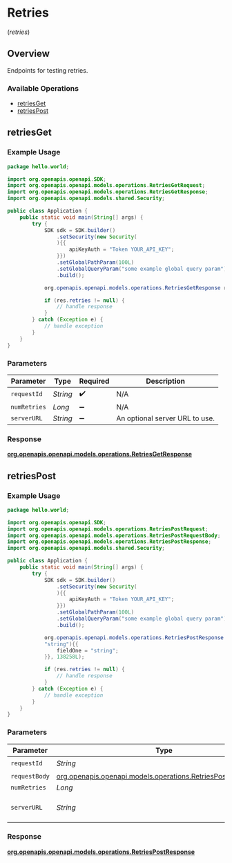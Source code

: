 # Retries
(*retries*)

## Overview

Endpoints for testing retries.

### Available Operations

* [retriesGet](#retriesget)
* [retriesPost](#retriespost)

## retriesGet

### Example Usage

```java
package hello.world;

import org.openapis.openapi.SDK;
import org.openapis.openapi.models.operations.RetriesGetRequest;
import org.openapis.openapi.models.operations.RetriesGetResponse;
import org.openapis.openapi.models.shared.Security;

public class Application {
    public static void main(String[] args) {
        try {
            SDK sdk = SDK.builder()
                .setSecurity(new Security(
                ){{
                    apiKeyAuth = "Token YOUR_API_KEY";
                }})
                .setGlobalPathParam(100L)
                .setGlobalQueryParam("some example global query param")
                .build();

            org.openapis.openapi.models.operations.RetriesGetResponse res = sdk.retries.retriesGet("string", 75342L);

            if (res.retries != null) {
                // handle response
            }
        } catch (Exception e) {
            // handle exception
        }
    }
}
```

### Parameters

| Parameter                      | Type                           | Required                       | Description                    |
| ------------------------------ | ------------------------------ | ------------------------------ | ------------------------------ |
| `requestId`                    | *String*                       | :heavy_check_mark:             | N/A                            |
| `numRetries`                   | *Long*                         | :heavy_minus_sign:             | N/A                            |
| `serverURL`                    | *String*                       | :heavy_minus_sign:             | An optional server URL to use. |


### Response

**[org.openapis.openapi.models.operations.RetriesGetResponse](../../models/operations/RetriesGetResponse.md)**


## retriesPost

### Example Usage

```java
package hello.world;

import org.openapis.openapi.SDK;
import org.openapis.openapi.models.operations.RetriesPostRequest;
import org.openapis.openapi.models.operations.RetriesPostRequestBody;
import org.openapis.openapi.models.operations.RetriesPostResponse;
import org.openapis.openapi.models.shared.Security;

public class Application {
    public static void main(String[] args) {
        try {
            SDK sdk = SDK.builder()
                .setSecurity(new Security(
                ){{
                    apiKeyAuth = "Token YOUR_API_KEY";
                }})
                .setGlobalPathParam(100L)
                .setGlobalQueryParam("some example global query param")
                .build();

            org.openapis.openapi.models.operations.RetriesPostResponse res = sdk.retries.retriesPost("string", new RetriesPostRequestBody(
            "string"){{
                fieldOne = "string";
            }}, 138258L);

            if (res.retries != null) {
                // handle response
            }
        } catch (Exception e) {
            // handle exception
        }
    }
}
```

### Parameters

| Parameter                                                                                                          | Type                                                                                                               | Required                                                                                                           | Description                                                                                                        |
| ------------------------------------------------------------------------------------------------------------------ | ------------------------------------------------------------------------------------------------------------------ | ------------------------------------------------------------------------------------------------------------------ | ------------------------------------------------------------------------------------------------------------------ |
| `requestId`                                                                                                        | *String*                                                                                                           | :heavy_check_mark:                                                                                                 | N/A                                                                                                                |
| `requestBody`                                                                                                      | [org.openapis.openapi.models.operations.RetriesPostRequestBody](../../models/operations/RetriesPostRequestBody.md) | :heavy_minus_sign:                                                                                                 | N/A                                                                                                                |
| `numRetries`                                                                                                       | *Long*                                                                                                             | :heavy_minus_sign:                                                                                                 | N/A                                                                                                                |
| `serverURL`                                                                                                        | *String*                                                                                                           | :heavy_minus_sign:                                                                                                 | An optional server URL to use.                                                                                     |


### Response

**[org.openapis.openapi.models.operations.RetriesPostResponse](../../models/operations/RetriesPostResponse.md)**

